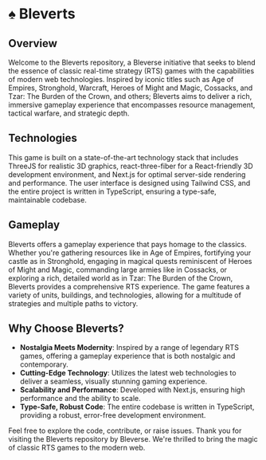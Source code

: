 # ♠️ Bleverts

## Overview

Welcome to the Bleverts repository, a Bleverse initiative that seeks to blend the essence of classic real-time strategy (RTS) games with the capabilities of modern web technologies. Inspired by iconic titles such as Age of Empires, Stronghold, Warcraft, Heroes of Might and Magic, Cossacks, and Tzar: The Burden of the Crown, and others; Bleverts aims to deliver a rich, immersive gameplay experience that encompasses resource management, tactical warfare, and strategic depth.

## Technologies

This game is built on a state-of-the-art technology stack that includes ThreeJS for realistic 3D graphics, react-three-fiber for a React-friendly 3D development environment, and Next.js for optimal server-side rendering and performance. The user interface is designed using Tailwind CSS, and the entire project is written in TypeScript, ensuring a type-safe, maintainable codebase.

## Gameplay

Bleverts offers a gameplay experience that pays homage to the classics. Whether you're gathering resources like in Age of Empires, fortifying your castle as in Stronghold, engaging in magical quests reminiscent of Heroes of Might and Magic, commanding large armies like in Cossacks, or exploring a rich, detailed world as in Tzar: The Burden of the Crown, Bleverts provides a comprehensive RTS experience. The game features a variety of units, buildings, and technologies, allowing for a multitude of strategies and multiple paths to victory.

## Why Choose Bleverts?

- **Nostalgia Meets Modernity**: Inspired by a range of legendary RTS games, offering a gameplay experience that is both nostalgic and contemporary.
- **Cutting-Edge Technology**: Utilizes the latest web technologies to deliver a seamless, visually stunning gaming experience.
- **Scalability and Performance**: Developed with Next.js, ensuring high performance and the ability to scale.
- **Type-Safe, Robust Code**: The entire codebase is written in TypeScript, providing a robust, error-free development environment.

Feel free to explore the code, contribute, or raise issues. Thank you for visiting the Bleverts repository by Bleverse. We're thrilled to bring the magic of classic RTS games to the modern web.
